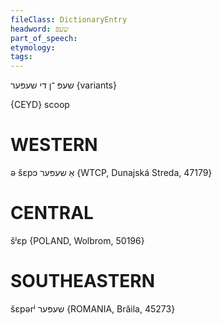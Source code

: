 ```yaml
---
fileClass: DictionaryEntry
headword: שעפּ
part_of_speech: 
etymology: 
tags: 
---
```

שעפּ
־ן
די
שעפּער {variants}

{CEYD}
scoop

WESTERN
========

ə šɛpɔ אַ שעפּער {WTCP, Dunajská Streda, 47179}

CENTRAL
========

šʲɛp {POLAND, Wolbrom, 50196}

SOUTHEASTERN
==============

šɛpərʲ שעפּער {ROMANIA, Brăila, 45273}
